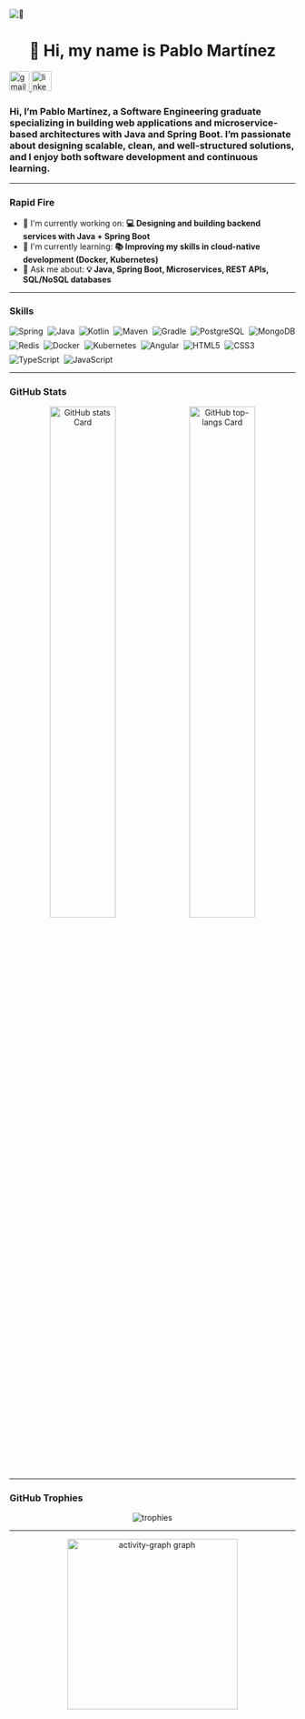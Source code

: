 ![👋](https://www.cloudtransformation.com.sg/wp-content/uploads/2018/08/banner-softwaredev.jpg)


<div id="toc">
  <ul align="center" style="list-style: none">
    <summary>
      <h1>
        👋 Hi, my name is Pablo Martínez
      </h1>
    </summary>
  </ul>
</div>

<div align="left">
  <a href="mailto:pablomartinezcoder@gmail.com" target="_blank">
    <img src="https://img.shields.io/static/v1?message=Gmail&logo=gmail&label=&color=D14836&logoColor=white&labelColor=&style=for-the-badge" height="35" alt="gmail logo"  />
  </a>
  <a href="https://es.linkedin.com/in/pablo-martinez-gonzalez-dev" target="_blank">
    <img src="https://img.shields.io/static/v1?message=LinkedIn&logo=linkedin&label=&color=0077B5&logoColor=white&labelColor=&style=for-the-badge" height="35" alt="linkedin logo"  />
  </a>
</div>


<h3 align="left">Hi, I’m Pablo Martínez, a Software Engineering graduate specializing in building web applications and microservice-based architectures with Java and Spring Boot. I’m passionate about designing scalable, clean, and well-structured solutions, and I enjoy both software development and continuous learning.</h3>

---

<h3 align="left">Rapid Fire</h3>

- 💼 I'm currently working on: **💻 Designing and building backend services with Java + Spring Boot**
- 🌱 I'm currently learning: **📚 Improving my skills in cloud-native development (Docker, Kubernetes)**
- 💬 Ask me about: **💡 Java, Spring Boot, Microservices, REST APIs, SQL/NoSQL databases**

---

<h3 align="left">Skills</h3>

<div style="display:flex; flex-wrap:wrap; gap:8px; justify-content:left;">
  <img src="https://img.shields.io/badge/Spring-6DB33F?logo=spring&logoColor=white&style=for-the-badge" alt="Spring">
  
  <img src="https://img.shields.io/badge/Java-007396?logo=java&logoColor=white&style=for-the-badge" alt="Java">
  <img src="https://img.shields.io/badge/Kotlin-7F52FF?logo=kotlin&logoColor=white&style=for-the-badge" alt="Kotlin">

   <img src="https://img.shields.io/badge/Maven-C71A36?logo=apachemaven&logoColor=white&style=for-the-badge" alt="Maven">
  <img src="https://img.shields.io/badge/Gradle-02303A?logo=gradle&logoColor=white&style=for-the-badge" alt="Gradle">
  
  <img src="https://img.shields.io/badge/PostgreSQL-316192?logo=postgresql&logoColor=white&style=for-the-badge" alt="PostgreSQL">
  <img src="https://img.shields.io/badge/MongoDB-4EA94B?logo=mongodb&logoColor=white&style=for-the-badge" alt="MongoDB">
  <img src="https://img.shields.io/badge/Redis-DC382D?logo=redis&logoColor=white&style=for-the-badge" alt="Redis">
  
  <img src="https://img.shields.io/badge/Docker-2496ED?logo=docker&logoColor=white&style=for-the-badge" alt="Docker">
  <img src="https://img.shields.io/badge/Kubernetes-326CE5?logo=kubernetes&logoColor=white&style=for-the-badge" alt="Kubernetes">

  <img src="https://img.shields.io/badge/Angular-DD0031?logo=angular&logoColor=white&style=for-the-badge" alt="Angular">
  
 <img src="https://img.shields.io/badge/HTML5-E34F26?logo=html5&logoColor=white&style=for-the-badge" alt="HTML5">
  <img src="https://img.shields.io/badge/CSS3-1572B6?logo=css3&logoColor=white&style=for-the-badge" alt="CSS3">
  <img src="https://img.shields.io/badge/TypeScript-3178C6?logo=typescript&logoColor=white&style=for-the-badge" alt="TypeScript">
  <img src="https://img.shields.io/badge/JavaScript-F7DF1E?logo=javascript&logoColor=black&style=for-the-badge" alt="JavaScript">
</div>

---

<h3 align="left">GitHub Stats</h3>

<p align="center">
  <img width="48%" src="https://github-readme-stats.vercel.app/api?username=pablomartinez01&theme=react&hide_title=false&hide_rank=false&show_icons=false&include_all_commits=false&count_private=true&line_height=23" alt="GitHub stats Card" />
  <img width="48%" src="https://github-readme-stats.vercel.app/api/top-langs?username=pablomartinez01&theme=react&hide_title=false&layout=compact&langs_count=6&hide_progress=false&card_width=400" alt="GitHub top-langs Card" />
</p>

---

<h3 align="left">GitHub Trophies</h3>

<div align="center">
  <img src="https://github-profile-trophy.vercel.app/?username=pablomartinez01&theme=onestar&no-frame=false&no-bg=false&margin-w=15&margin-h=15" alt="trophies" />
</div>

---

<div align="center">
  <img src="https://github-readme-activity-graph.vercel.app/graph?username=pablomartinez01&radius=16&theme=react&area=true&order=5&hide_title=false&hide_border=false" height="300" alt="activity-graph graph"  />
</div>

